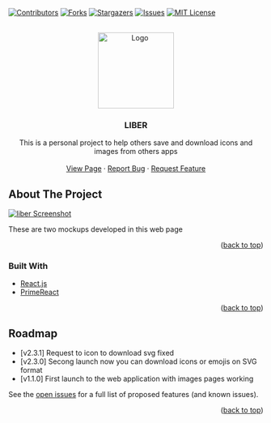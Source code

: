 <div id="top"></div>

[![Contributors][contributors-shield]][contributors-url]
[![Forks][forks-shield]][forks-url]
[![Stargazers][stars-shield]][stars-url]
[![Issues][issues-shield]][issues-url]
[![MIT License][license-shield]][license-url]

<br />
<div align="center">
  <a href="https://github.com/HectorSaldes/liber">
    <img src="https://s3.aws-k8s.generated.photos/ai-generated-photos/upscaler-uploads/293/5531786c-c9bf-44f1-a23c-317bb76d08e3.png" alt="Logo" width="auto" height="150">
  </a>

<h3 align="center">LIBER</h3>

  <p align="center">
    This is a personal project to help others save and download icons and images from others apps
    <br />
    <br />
    <a href="https://hectorsaldes.github.io/liber/#/">View Page</a>
    ·
    <a href="https://github.com/HectorSaldes/liber/issues">Report Bug</a>
    ·
    <a href="https://github.com/HectorSaldes/liber/issues">Request Feature</a>
  </p>
</div>

## About The Project

[![liber Screenshot][liber-screenshot]](https://hectorsaldes.github.io/liber/#/)

These are two mockups developed in this web page

<p align="right">(<a href="#top">back to top</a>)</p>

### Built With

-   [React.js](https://reactjs.org/)
-   [PrimeReact](https://www.primefaces.org/primereact/)

<p align="right">(<a href="#top">back to top</a>)</p>

<!-- ROADMAP -->

## Roadmap

-   [v2.3.1] Request to icon to download svg fixed
-   [v2.3.0] Secong launch now you can download icons or emojis on SVG format
-   [v1.1.0] First launch to the web application with images pages working

See the [open issues](https://github.com/HectorSaldes/liber/issues) for a full list of proposed features (and known issues).

<p align="right">(<a href="#top">back to top</a>)</p>

<!-- MARKDOWN LINKS & IMAGES -->

[contributors-shield]: https://img.shields.io/github/contributors/HectorSaldes/liber.svg?style=for-the-badge
[contributors-url]: https://github.com/HectorSaldes/liber/graphs/contributors
[forks-shield]: https://img.shields.io/github/forks/HectorSaldes/liber.svg?style=for-the-badge
[forks-url]: https://github.com/HectorSaldes/liber/network/members
[stars-shield]: https://img.shields.io/github/stars/HectorSaldes/liber.svg?style=for-the-badge
[stars-url]: https://github.com/HectorSaldes/liber/stargazers
[issues-shield]: https://img.shields.io/github/issues/HectorSaldes/liber.svg?style=for-the-badge
[issues-url]: https://github.com/HectorSaldes/liber/issues
[license-shield]: https://img.shields.io/github/license/HectorSaldes/liber.svg?style=for-the-badge
[license-url]: https://github.com/HectorSaldes/liber/blob/master/LICENSE.txt
[liber-screenshot]: https://s3.aws-k8s.generated.photos/ai-generated-photos/upscaler-uploads/655/afa6faa8-22e4-4bfc-97e8-35ac95745b7c.png
